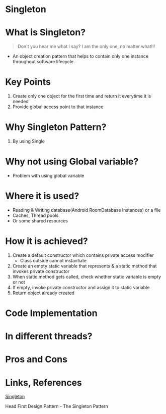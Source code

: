 # Singleton


# What is Singleton?
> Don't you hear me what I say? I am the only one, no matter what!!!

- An object creation pattern that helps to contain only one instance throughout software lifecycle.

# Key Points
1. Create only one object for the first time and return it everytime it is needed
2. Provide global access point to that instance


# Why Singleton Pattern?
1. By using Single


# Why not using Global variable?
- Problem with using global variable

# Where it is used?
- Reading & Writing database(Android RoomDatabase Instances) or a file
- Caches, Thread pools  
- Or some shared resources


# How it is achieved?
1. Create a default constructor which contains private access modifier
    - Class outside cannot instantiate
2. Create an empty static variable that represents & a static method that invokes
  private constructor
3. When static method gets called, check whether static variable is empty or not
4. If empty, invoke private constructor and assign it to static variable
5. Return object already created

# Code Implementation



# In different threads?



# Pros and Cons


# Links, References
[Singleton](https://refactoring.guru/design-patterns/singleton)

Head First Design Pattern - The Singleton Pattern